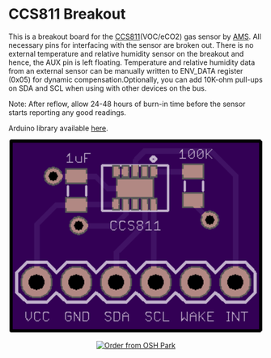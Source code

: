 # CCS811 Breakout
This is a breakout board for the <a href="http://www.ccmoss.com/gas-sensors#CCS811">CCS811</a>(VOC/eCO2) gas sensor by <a href="http://ams.com/eng/Products/Environmental-Sensors/Gas-Sensors/CCS811">AMS</a>. All necessary pins for interfacing with the sensor are broken out. There is no external temperature and relative humidity sensor on the breakout and hence, the AUX pin is left floating. Temperature and relative humidity data from an external sensor can be manually written to ENV_DATA register (0x05) for dynamic compensation.Optionally, you can add 10K-ohm pull-ups on SDA and SCL when using with other devices on the bus.

Note: After reflow, allow 24-48 hours of burn-in time before the sensor starts reporting any good readings.

Arduino library available <a href="https://github.com/AKstudios/CCS811-library">here</a>.

<p align="center">
  <img src="https://github.com/AKstudios/CCS811-Breakout/blob/master/OSHPark%20render.png" alt="CRT Sensor Board"/>
</p>

<p align="center"><a href="https://oshpark.com/shared_projects/Z87HMosP"><img src="https://oshpark.com/assets/badge-5b7ec47045b78aef6eb9d83b3bac6b1920de805e9a0c227658eac6e19a045b9c.png" alt="Order from OSH Park"></img></a></p>

